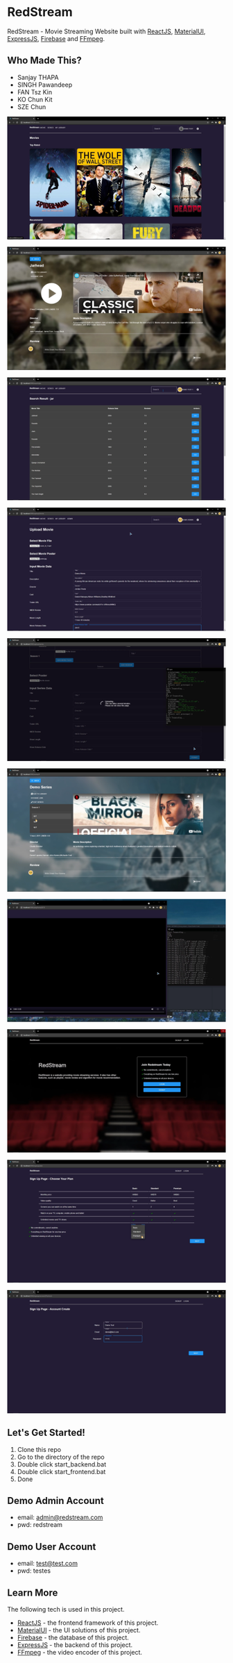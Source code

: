 # RedStream
RedStream - Movie Streaming Website built with [ReactJS](https://reactjs.org/), [MaterialUI](https://mui.com/), [ExpressJS](https://expressjs.com/), [Firebase](https://firebase.google.com/) and [FFmpeg](https://ffmpeg.org/).


## Who Made This?
- Sanjay THAPA
- SINGH Pawandeep
- FAN Tsz Kin
- KO Chun Kit
- SZE Chun

![Alt text](./readme-img/04.png "Movie Page")

![Alt text](./readme-img/05.png "Movie Details")

![Alt text](./readme-img/07.png "Search Movies")

![Alt text](./readme-img/08.png "Upload Movies")

![Alt text](./readme-img/09.png "Upload Movies Details")

![Alt text](./readme-img/10.png "Series Details")

![Alt text](./readme-img/11.png "Playing Movies")

![Alt text](./readme-img/01.png "Home Page")

![Alt text](./readme-img/02.png "Sign Up Page")

![Alt text](./readme-img/03.png "Sign Up Page")


## Let's Get Started!
1. Clone this repo
2. Go to the directory of the repo
3. Double click start_backend.bat
4. Double click start_frontend.bat
5. Done

## Demo Admin Account
- email: admin@redstream.com
- pwd: redstream

## Demo User Account
- email: test@test.com
- pwd: testes

## Learn More
The following tech is used in this project.
- [ReactJS](https://reactjs.org/) - the frontend framework of this project.
- [MaterialUI](https://chakra-ui.com/) - the UI solutions of this project.
- [Firebase](https://www.mysql.com/) - the database of this project.
- [ExpressJS](https://www.mysql.com/) - the backend of this project.
- [FFmpeg](https://www.mysql.com/) - the video encoder of this project.